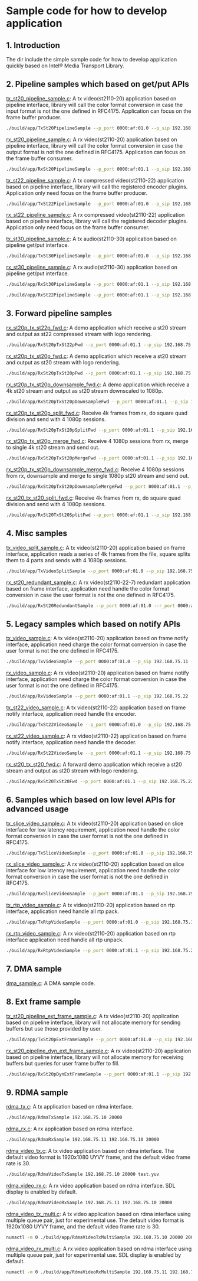 # Sample code for how to develop application

## 1. Introduction

The dir include the simple sample code for how to develop application quickly based on Intel® Media Transport Library.

## 2. Pipeline samples which based on get/put APIs

[tx_st20_pipeline_sample.c](tx_st20_pipeline_sample.c): A tx video(st2110-20) application based on pipeline interface, library will call the color format conversion in case the input format is not the one defined in RFC4175. Application can focus on the frame buffer producer.

```bash
./build/app/TxSt20PipelineSample --p_port 0000:af:01.0 --p_sip 192.168.75.11 --p_tx_ip 239.168.75.20
```

[rx_st20_pipeline_sample.c](rx_st20_pipeline_sample.c): A rx video(st2110-20) application based on pipeline interface, library will call the color format conversion in case the output format is not the one defined in RFC4175. Application can focus on the frame buffer consumer.

```bash
./build/app/RxSt20PipelineSample --p_port 0000:af:01.1 --p_sip 192.168.75.22 --p_rx_ip 239.168.75.20
```

[tx_st22_pipeline_sample.c](tx_st22_pipeline_sample.c): A tx compressed video(st2110-22) application based on pipeline interface, library will call the registered encoder plugins. Application only need focus on the frame buffer producer.

```bash
./build/app/TxSt22PipelineSample --p_port 0000:af:01.0 --p_sip 192.168.75.11 --p_tx_ip 239.168.75.22
```

[rx_st22_pipeline_sample.c](rx_st22_pipeline_sample.c): A rx compressed video(st2110-22) application based on pipeline interface, library will call the registered decoder plugins. Application only need focus on the frame buffer consumer.

[tx_st30_pipeline_sample.c](tx_st30_pipeline_sample.c): A tx audio(st2110-30) application based on pipeline get/put interface.

```bash
./build/app/TxSt30PipelineSample --p_port 0000:af:01.0 --p_sip 192.168.75.11 --p_tx_ip 239.168.75.30
```

[rx_st30_pipeline_sample.c](rx_st30_pipeline_sample.c): A rx audio(st2110-30) application based on pipeline get/put interface.

```bash
./build/app/RxSt30PipelineSample --p_port 0000:af:01.1 --p_sip 192.168.75.22 --p_rx_ip 239.168.75.30
```

```bash
./build/app/RxSt22PipelineSample --p_port 0000:af:01.1 --p_sip 192.168.75.22 --p_rx_ip 239.168.75.22
```

## 3. Forward pipeline samples

[rx_st20p_tx_st22p_fwd.c](fwd/rx_st20p_tx_st22p_fwd.c): A demo application which receive a st20 stream and output as st22 compressed stream with logo rendering.

```bash
./build/app/RxSt20pTxSt22pFwd --p_port 0000:af:01.1 --p_sip 192.168.75.22 --p_rx_ip 239.168.75.20 --p_fwd_ip 239.168.75.21
```

[rx_st20p_tx_st20p_fwd.c](fwd/rx_st20p_tx_st20p_fwd.c): A demo application which receive a st20 stream and output as st20 stream with logo rendering.

```bash
./build/app/RxSt20pTxSt20pFwd --p_port 0000:af:01.1 --p_sip 192.168.75.22 --p_rx_ip 239.168.75.20 --p_fwd_ip 239.168.75.21
```

[rx_st20p_tx_st20p_downsample_fwd.c](fwd/rx_st20p_tx_st20p_fwd.c): A demo application which receive a 4k st20 stream and output as st20 stream downscaled to 1080p.

```bash
./build/app/RxSt20pTxSt20pDownsampleFwd --p_port 0000:af:01.1 --p_sip 192.168.75.22 --p_rx_ip 239.168.75.20 --p_fwd_ip 239.168.75.21 --width 3840 --height 2160
```

[rx_st20p_tx_st20p_split_fwd.c](fwd/rx_st20p_tx_st20p_split_fwd.c): Receive 4k frames from rx, do square quad division and send with 4 1080p sessions.

```bash
./build/app/RxSt20pTxSt20pSplitFwd --p_port 0000:af:01.1 --p_sip 192.168.75.22 --p_rx_ip 239.168.75.20 --p_fwd_ip 239.168.75.21 --width 3840 --height 2160
```

[rx_st20p_tx_st20p_merge_fwd.c](fwd/rx_st20p_tx_st20p_merge_fwd.c): Receive 4 1080p sessions from rx, merge to single 4k st20 stream and send out.

```bash
./build/app/RxSt20pTxSt20pMergeFwd --p_port 0000:af:01.1 --p_sip 192.168.75.22 --p_rx_ip 239.168.75.20 --p_fwd_ip 239.168.75.21 --width 3840 --height 2160
```

[rx_st20p_tx_st20p_downsample_merge_fwd.c](fwd/rx_st20p_tx_st20p_merge_fwd.c): Receive 4 1080p sessions from rx, downsample and merge to single 1080p st20 stream and send out.

```bash
./build/app/RxSt20pTxSt20pDownsampleMergeFwd --p_port 0000:af:01.1 --p_sip 192.168.75.22 --p_rx_ip 239.168.75.20 --p_fwd_ip 239.168.75.21
```

[rx_st20_tx_st20_split_fwd.c](fwd/rx_st20_tx_st20_split_fwd.c): Receive 4k frames from rx, do square quad division and send with 4 1080p sessions.

```bash
./build/app/RxSt20TxSt20SplitFwd --p_port 0000:af:01.1 --p_sip 192.168.75.22 --p_rx_ip 239.168.75.20 --p_fwd_ip 239.168.75.21 --width 3840 --height 2160
```

## 4. Misc samples

[tx_video_split_sample.c](tx_video_split_sample.c): A tx video(st2110-20) application based on frame interface, application reads a series of 4k frames from the file, square splits them to 4 parts and sends with 4 1080p sessions.

```bash
./build/app/TxVideoSplitSample --p_port 0000:af:01.0 --p_sip 192.168.75.11 --p_tx_ip 239.168.75.20
```

[rx_st20_redundant_sample.c](rx_st20_redundant_sample.c): A rx video(st2110-22-7) redundant application based on frame interface, application need handle the color format conversion in case the user format is not the one defined in RFC4175.

```bash
./build/app/RxSt20RedundantSample --p_port 0000:af:01.0 --r_port 0000:af:01.1 --p_sip 192.168.77.11 --r_sip 192.168.77.12 --p_rx_ip 239.168.77.20 --r_rx_ip 239.168.77.21
```

## 5. Legacy samples which based on notify APIs

[tx_video_sample.c](legacy/tx_video_sample.c): A tx video(st2110-20) application based on frame notify interface, application need charge the color format conversion in case the user format is not the one defined in RFC4175.

```bash
./build/app/TxVideoSample --p_port 0000:af:01.0 --p_sip 192.168.75.11 --p_tx_ip 239.168.75.20
```

[rx_video_sample.c](legacy/rx_video_sample.c): A rx video(st2110-20) application based on frame notify interface, application need charge the color format conversion in case the user format is not the one defined in RFC4175.

```bash
./build/app/RxVideoSample --p_port 0000:af:01.1 --p_sip 192.168.75.22 --p_rx_ip 239.168.75.20
```

[tx_st22_video_sample.c](legacy/tx_st22_video_sample.c): A tx video(st2110-22) application based on frame notify interface, application need handle the encoder.

```bash
./build/app/TxSt22VideoSample --p_port 0000:af:01.0 --p_sip 192.168.75.11 --p_tx_ip 239.168.75.20
```

[rx_st22_video_sample.c](legacy/rx_st22_video_sample.c): A rx video(st2110-22) application based on frame notify interface, application need handle the decoder.

```bash
./build/app/RxSt22VideoSample --p_port 0000:af:01.1 --p_sip 192.168.75.22 --p_rx_ip 239.168.75.20
```

[rx_st20_tx_st20_fwd.c](legacy/rx_st20_tx_st20_fwd.c): A forward demo application which receive a st20 stream and output as st20 stream with logo rendering.

```bash
./build/app/RxSt20TxSt20Fwd --p_port 0000:af:01.1 --p_sip 192.168.75.22 --p_rx_ip 239.168.75.20 --p_fwd_ip 239.168.75.21
```

## 6. Samples which based on low level APIs for advanced usage

[tx_slice_video_sample.c](low_level/tx_slice_video_sample.c): A tx video(st2110-20) application based on slice interface for low latency requirement, application need handle the color format conversion in case the user format is not the one defined in RFC4175.

```bash
./build/app/TxSliceVideoSample --p_port 0000:af:01.0 --p_sip 192.168.75.11 --p_tx_ip 239.168.75.20
```

[rx_slice_video_sample.c](low_level/rx_slice_video_sample.c): A rx video(st2110-20) application based on slice interface for low latency requirement, application need handle the color format conversion in case the user format is not the one defined in RFC4175.

```bash
./build/app/RxSliceVideoSample --p_port 0000:af:01.1 --p_sip 192.168.75.22 --p_rx_ip 239.168.75.20
```

[tx_rtp_video_sample.c](low_level/tx_rtp_video_sample.c): A tx video(st2110-20) application based on rtp interface, application need handle all rtp pack.

```bash
./build/app/TxRtpVideoSample --p_port 0000:af:01.0 --p_sip 192.168.75.11 --p_tx_ip 239.168.75.20
```

[rx_rtp_video_sample.c](low_level/rx_rtp_video_sample.c): A rx video(st2110-20) application based on rtp interface application need handle all rtp unpack.

```bash
./build/app/RxRtpVideoSample --p_port 0000:af:01.1 --p_sip 192.168.75.22 --p_rx_ip 239.168.75.20
```

## 7. DMA sample

[dma_sample.c](dma/dma_sample.c): A DMA sample code.

## 8. Ext frame sample

[tx_st20_pipeline_ext_frame_sample.c](ext_frame/tx_st20_pipeline_ext_frame_sample.c): A tx video(st2110-20) application based on pipeline interface, library will not allocate memory for sending buffers but use those provided by user.

```bash
./build/app/TxSt20pExtFrameSample --p_port 0000:af:01.0 --p_sip 192.168.75.11 --p_tx_ip 239.168.75.20
```

[rx_st20_pipeline_dyn_ext_frame_sample.c](ext_frame/rx_st20_pipeline_dyn_ext_frame_sample.c): A rx video(st2110-20) application based on pipeline interface, library will not allocate memory for receiving buffers but queries for user frame buffer to fill.

```bash
./build/app/RxSt20pDynExtFrameSample --p_port 0000:af:01.1 --p_sip 192.168.75.22 --p_rx_ip 239.168.75.20
```

## 9. RDMA sample

[rdma_tx.c](rdma/rdma_tx.c): A tx application based on rdma interface.

```bash
./build/app/RdmaTxSample 192.168.75.10 20000
```

[rdma_rx.c](rdma/rdma_rx.c): A rx application based on rdma interface.

```bash
./build/app/RdmaRxSample 192.168.75.11 192.168.75.10 20000
```

[rdma_video_tx.c](rdma/rdma_video_tx.c): A tx video application based on rdma interface. The default video format is 1920x1080 UYVY frame, and the default video frame rate is 30.

```bash
./build/app/RdmaVideoTxSample 192.168.75.10 20000 test.yuv
```

[rdma_video_rx.c](rdma/rdma_video_rx.c): A rx video application based on rdma interface. SDL display is enabled by default.

```bash
./build/app/RdmaVideoRxSample 192.168.75.11 192.168.75.10 20000
```

[rdma_video_tx_multi.c](rdma/rdma_video_tx_multi.c): A tx video application based on rdma interface using multiple queue pair, just for experimental use. The default video format is 1920x1080 UYVY frame, and the default video frame rate is 30.

```bash
numactl -m 0 ./build/app/RdmaVideoTxMultiSample 192.168.75.10 20000 20001 test.yuv
```

[rdma_video_rx_multi.c](rdma/rdma_video_rx_multi.c): A rx video application based on rdma interface using multiple queue pair, just for experimental use. SDL display is enabled by default.

```bash
numactl -m 0 ./build/app/RdmaVideoRxMultiSample 192.168.75.11 192.168.75.10 20000 20001
```
